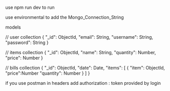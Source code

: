 use npm run dev to run

use environmental to add the  Mongo_Connection_String

models 

// user collection
{
  "_id": ObjectId,
  "email": String,
  "username": String,
  "password": String
}


// items collection
{
  "_id": ObjectId,
  "name": String,
  "quantity": Number,
  "price": Number
}


// bills collection
{
  "_id": ObjectId,
  "date": Date,
  "items": [
    {
      "item": ObjectId,
      "price":Number
      "quantity": Number
    }
  ]
}


if you use postman in headers add authorization :  token provided by login
